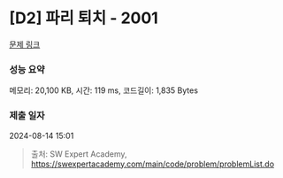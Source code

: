 # [D2] 파리 퇴치 - 2001 

[문제 링크](https://swexpertacademy.com/main/code/problem/problemDetail.do?contestProbId=AV5PzOCKAigDFAUq) 

### 성능 요약

메모리: 20,100 KB, 시간: 119 ms, 코드길이: 1,835 Bytes

### 제출 일자

2024-08-14 15:01



> 출처: SW Expert Academy, https://swexpertacademy.com/main/code/problem/problemList.do